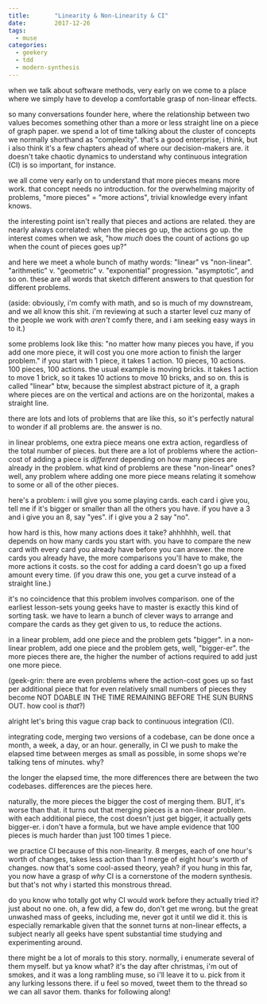 ```yaml
---
title:       "Linearity & Non-Linearity & CI"
date:        2017-12-26
tags:
  - muse
categories:
  - geekery
  - tdd
  - modern-synthesis
---
```

when we talk about software methods, very early on we come to a place where we simply have to develop a comfortable grasp of non-linear effects.

so many conversations founder here, where the relationship between two values becomes something other than a more or less straight line on a piece of graph paper. we spend a lot of time talking about the cluster of concepts we normally shorthand as "complexity". that's a good enterprise, i think, but i also think it's a few chapters ahead of where our decision-makers are. it doesn't take chaotic dynamics to understand why continuous integration (CI) is so important, for instance.

we all come very early on to understand that more pieces means more work. that concept needs no introduction. for the overwhelming majority of problems, "more pieces" = "more actions", trivial knowledge every infant knows.

the interesting point isn't really that pieces and actions are related. they are nearly always correlated: when the pieces go up, the actions go up. the interest comes when we ask, "how *much* does the count of actions go up when the count of pieces goes up?"

and here we meet a whole bunch of mathy words: "linear" vs "non-linear". "arithmetic" v. "geometric" v. "exponential" progression. "asymptotic", and so on. these are all words that sketch different answers to that question for different problems.

(aside: obviously, i'm comfy with math, and so is much of my downstream, and we all know this shit. i'm reviewing at such a starter level cuz many of the people we work with *aren't* comfy there, and i am seeking easy ways in to it.)

some problems look like this: "no matter how many pieces you have, if you add one more piece, it will cost you one more action to finish the larger problem." if you start with 1 piece, it takes 1 action. 10 pieces, 10 actions. 100 pieces, 100 actions. the usual example is moving bricks. it takes 1 action to move 1 brick, so it takes 10 actions to move 10 bricks, and so on. this is called "linear" btw, because the simplest abstract picture of it, a graph where pieces are on the vertical and actions are on the horizontal, makes a straight line.

there are lots and lots of problems that are like this, so it's perfectly natural to wonder if all problems are. the answer is no.

in linear problems, one extra piece means one extra action, regardless of the total number of pieces. but there are a lot of problems where the action-cost of adding a piece is *different* depending on how many pieces are already in the problem. what kind of problems are these "non-linear" ones? well, any problem where adding one more piece means relating it somehow to some or all of the other pieces.

here's a problem: i will give you some playing cards. each card i give you, tell me if it's bigger or smaller than all the others you have. if you have a 3 and i give you an 8, say "yes". if i give you a 2 say "no".

how hard is this, how many actions does it take? ahhhhhh, well. that depends on how many cards you start with. you have to compare the new card with every card you already have before you can answer. the more cards you already have, the more comparisons you'll have to make, the more actions it costs. so the cost for adding a card doesn't go up a fixed amount every time. (if you draw this one, you get a curve instead of a straight line.)

it's no coincidence that this problem involves comparison. one of the earliest lesson-sets young geeks have to master is exactly this kind of sorting task. we have to learn a bunch of clever ways to arrange and compare the cards as they get given to us, to reduce the actions.

in a linear problem, add one piece and the problem gets "bigger". in a non-linear problem, add one piece and the problem gets, well, "bigger-er". the more pieces there are, the higher the number of actions required to add just one more piece.

(geek-grin: there are even problems where the action-cost goes up so fast per additional piece that for even relatively small numbers of pieces they become NOT DOABLE IN THE TIME REMAINING BEFORE THE SUN BURNS OUT. how cool is *that*?)

alright let's bring this vague crap back to continuous integration (CI).

integrating code, merging two versions of a codebase, can be done once a month, a week, a day, or an hour. generally, in CI we push to make the elapsed time between merges as small as possible, in some shops we're talking tens of minutes. why?

the longer the elapsed time, the more differences there are between the two codebases. differences are the pieces here.

naturally, the more pieces the bigger the cost of merging them. BUT, it's worse than that. it turns out that merging pieces is a non-linear problem.  with each additional piece, the cost doesn't just get bigger, it actually gets bigger-er. i don't have a formula, but we have ample evidence that 100 pieces is much harder than just 100 times 1 piece.

we practice CI because of this non-linearity. 8 merges, each of one hour's worth of changes, takes less action than 1 merge of eight hour's worth of changes. now that's some cool-assed theory, yeah? if you hung in this far, you now have a grasp of *why* CI is a cornerstone of the modern synthesis. but that's not why i started this monstrous thread.

do you know who totally got why CI would work before they actually tried it? just about no one. oh, a few did, a few do, don't get me wrong. but the great unwashed mass of geeks, including me, never got it until we did it. this is especially remarkable given that the sonnet turns at non-linear effects, a subject nearly all geeks have spent substantial time studying and experimenting around.

there might be a lot of morals to this story. normally, i enumerate several of them myself. but ya know what? it's the day after christmas, i'm out of smokes, and it was a long rambling muse, so i'll leave it to u. pick from it any lurking lessons there. if u feel so moved, tweet them to the thread so we can all savor them. thanks for following along!